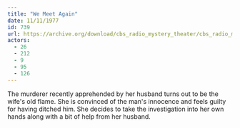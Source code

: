 ```yaml
---
title: "We Meet Again"
date: 11/11/1977
id: 739
url: https://archive.org/download/cbs_radio_mystery_theater/cbs_radio_mystery_theater-0701-0750.zip/cbs_radio_mystery_theater-0701-0750%2Fcbsrmt_0739_we_meet_again.mp3
actors:
  - 26
  - 212
  - 9
  - 95
  - 126
---
```

The murderer recently apprehended by her husband turns out to be the wife's old flame. She is convinced of the man's innocence and feels guilty for having ditched him. She decides to take the investigation into her own hands along with a bit of help from her husband.